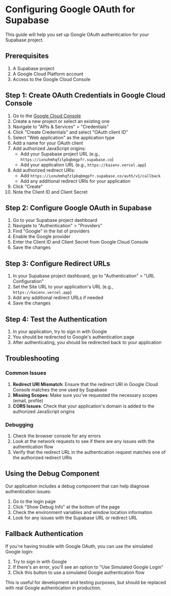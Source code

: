 # Configuring Google OAuth for Supabase

This guide will help you set up Google OAuth authentication for your Supabase project.

## Prerequisites

1. A Supabase project
2. A Google Cloud Platform account
3. Access to the Google Cloud Console

## Step 1: Create OAuth Credentials in Google Cloud Console

1. Go to the [Google Cloud Console](https://console.cloud.google.com/)
2. Create a new project or select an existing one
3. Navigate to "APIs & Services" > "Credentials"
4. Click "Create Credentials" and select "OAuth client ID"
5. Select "Web application" as the application type
6. Add a name for your OAuth client
7. Add authorized JavaScript origins:
   - Add your Supabase project URL (e.g., `https://ixnuhmhqfzlpbqbmgpfr.supabase.co`)
   - Add your application URL (e.g., `https://kaienv.vercel.app`)
8. Add authorized redirect URIs:
   - Add `https://ixnuhmhqfzlpbqbmgpfr.supabase.co/auth/v1/callback`
   - Add any additional redirect URIs for your application
9. Click "Create"
10. Note the Client ID and Client Secret

## Step 2: Configure Google OAuth in Supabase

1. Go to your Supabase project dashboard
2. Navigate to "Authentication" > "Providers"
3. Find "Google" in the list of providers
4. Enable the Google provider
5. Enter the Client ID and Client Secret from Google Cloud Console
6. Save the changes

## Step 3: Configure Redirect URLs

1. In your Supabase project dashboard, go to "Authentication" > "URL Configuration"
2. Set the Site URL to your application's URL (e.g., `https://kaienv.vercel.app`)
3. Add any additional redirect URLs if needed
4. Save the changes

## Step 4: Test the Authentication

1. In your application, try to sign in with Google
2. You should be redirected to Google's authentication page
3. After authenticating, you should be redirected back to your application

## Troubleshooting

### Common Issues

1. **Redirect URI Mismatch**: Ensure that the redirect URI in Google Cloud Console matches the one used by Supabase
2. **Missing Scopes**: Make sure you've requested the necessary scopes (email, profile)
3. **CORS Issues**: Check that your application's domain is added to the authorized JavaScript origins

### Debugging

1. Check the browser console for any errors
2. Look at the network requests to see if there are any issues with the authentication flow
3. Verify that the redirect URL in the authentication request matches one of the authorized redirect URIs

## Using the Debug Component

Our application includes a debug component that can help diagnose authentication issues:

1. Go to the login page
2. Click "Show Debug Info" at the bottom of the page
3. Check the environment variables and window location information
4. Look for any issues with the Supabase URL or redirect URL

## Fallback Authentication

If you're having trouble with Google OAuth, you can use the simulated Google login:

1. Try to sign in with Google
2. If there's an error, you'll see an option to "Use Simulated Google Login"
3. Click this button to use a simulated Google authentication flow

This is useful for development and testing purposes, but should be replaced with real Google authentication in production.

